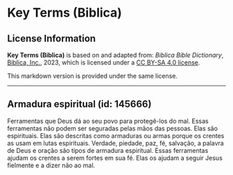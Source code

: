 # Key Terms (Biblica)

## License Information

**Key Terms (Biblica)** is based on and adapted from: _Biblica Bible Dictionary_, [Biblica, Inc.](https://www.biblica.com/), 2023, which is licensed under a [CC BY-SA 4.0 license](https://creativecommons.org/licenses/by-sa/4.0/legalcode.en).

This markdown version is provided under the same license.



--------------------------------

## Armadura espiritual (id: 145666)

Ferramentas que Deus dá ao seu povo para protegê\-los do mal. Essas ferramentas não podem ser seguradas pelas mãos das pessoas. Elas são espirituais. Elas são descritas como armaduras ou armas porque os crentes as usam em lutas espirituais. Verdade, piedade, paz, fé, salvação, a palavra de Deus e oração são tipos de armadura espiritual. Essas ferramentas ajudam os crentes a serem fortes em sua fé. Elas os ajudam a seguir Jesus fielmente e a dizer não ao mal.


